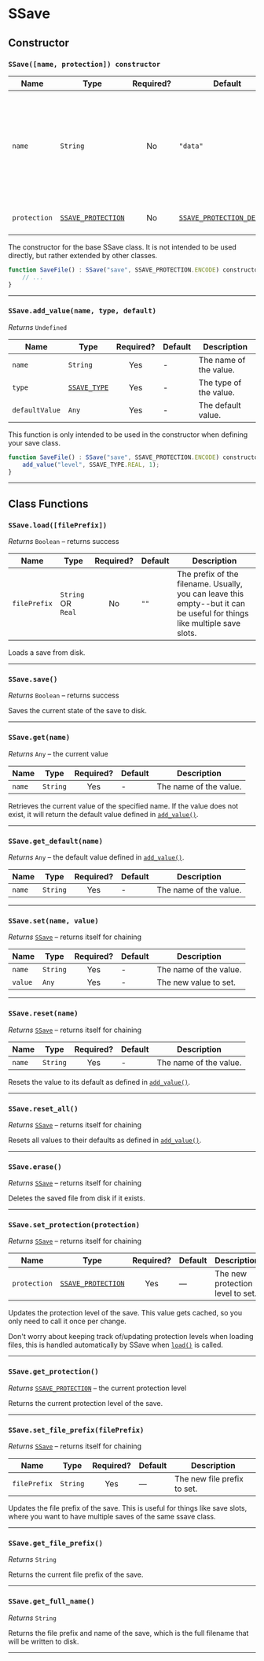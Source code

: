 # SSave

## Constructor

### **`SSave([name, protection]) constructor`**

| Name     | Type                                              | Required? | Default                                                          | Description                              |
| -------- | ----------                                        | :-------: | ---------                                                        | ---------------------------------------- |
| `name`   | `String`                                           |  No      | `"data"`                                                         | The name of the file that gets written to disk. For example, the default value would save to disk as `data.ssave`.    |
| `protection`| [`SSAVE_PROTECTION`](enums.md#ssave_protection) |  No      | [`SSAVE_PROTECTION_DEFAULT`](config.md#ssave_protection_default) | The new protection level to set.    |

The constructor for the base SSave class. It is not intended to be used directly, but rather extended by other classes.

```js hl_lines="1" title="Defines a save file whose filename is 'save' and protection level is 'ENCODE'"
function SaveFile() : SSave("save", SSAVE_PROTECTION.ENCODE) constructor {
    // ...
}
```

---

### **`SSave.add_value(name, type, default)`**

*Returns* `Undefined`

| Name             | Type                                  | Required? | Default   | Description                              |
| --------         | ---------                             | :-------: | --------- | ---------------------------------------- |
| `name`           | `String`                              |  Yes      | -         | The name of the value.                   |
| `type`           | [`SSAVE_TYPE`](enums.md#ssave_type)   |  Yes      | -         | The type of the value.                   |
| `defaultValue`   | `Any`                                 |  Yes      | -         | The default value.                       |

This function is only intended to be used in the constructor when defining your save class.

```js hl_lines="2" title="Defines a value 'level' of type 'REAL' with a default value of 1"
function SaveFile() : SSave("save", SSAVE_PROTECTION.ENCODE) constructor {
    add_value("level", SSAVE_TYPE.REAL, 1);
}
```

---

## Class Functions

### **`SSave.load([filePrefix])`**

*Returns* `Boolean` – returns success

| Name        | Type               | Required?  | Default  | Description                                                                                                              |
| --------    | -------------      | :-------:  | -------- | ------------------------------------------------------------------------------------------------------------------------ |
| `filePrefix`| `String` OR `Real` |  No        | `""`     | The prefix of the filename. Usually, you can leave this empty--but it can be useful for things like multiple save slots. |

Loads a save from disk.

---

### **`SSave.save()`**

*Returns* `Boolean` – returns success

Saves the current state of the save to disk.

---

### **`SSave.get(name)`**

*Returns* `Any` – the current value

| Name     | Type       | Required? | Default   | Description                              |
| -------- | ---------- | :-------: | --------- | ---------------------------------------- |
| `name`   | `String`   |  Yes      | -         | The name of the value.              |

Retrieves the current value of the specified name. If the value does not exist, it will return the default value defined in [`add_value()`](ssave.md#ssaveadd_valuename-type-default).

---

### **`SSave.get_default(name)`**

*Returns* `Any` – the default value defined in [`add_value()`](ssave.md#ssaveadd_valuename-type-default).

| Name     | Type       | Required? | Default   | Description                 |
| -------- | ---------- | :-------: | --------- | --------------------------- |
| `name`   | `String`   |  Yes      | -         | The name of the value.      |

---

### **`SSave.set(name, value)`**

*Returns* [`SSave`](ssave.md) – returns itself for chaining

| Name      | Type       | Required? | Default   | Description                 |
| --------  | ---------- | :-------: | --------- | --------------------------- |
| `name`    | `String`   |  Yes      | -         | The name of the value.      |
| `value`   | `Any`      |  Yes      | -         | The new value to set.       |

---

### **`SSave.reset(name)`**

*Returns* [`SSave`](ssave.md) – returns itself for chaining

| Name      | Type       | Required? | Default   | Description                 |
| --------  | ---------- | :-------: | --------- | --------------------------- |
| `name`    | `String`   |  Yes      | -         | The name of the value.      |

Resets the value to its default as defined in [`add_value()`](ssave.md#ssaveadd_valuename-type-default).

---

### **`SSave.reset_all()`**

*Returns* [`SSave`](ssave.md) – returns itself for chaining

Resets all values to their defaults as defined in [`add_value()`](ssave.md#ssaveadd_valuename-type-default).

---

### **`SSave.erase()`**

*Returns* [`SSave`](ssave.md) – returns itself for chaining

Deletes the saved file from disk if it exists.

---

### **`SSave.set_protection(protection)`**

*Returns* [`SSave`](ssave.md) – returns itself for chaining

| Name        | Type                                            | Required? | Default  | Description                              |
| --------    | ----------                                      | :-------: | ---------| ---------------------------------------- |
| `protection`| [`SSAVE_PROTECTION`](enums.md#ssave_protection) |  Yes      | —        | The new protection level to set.    |

Updates the protection level of the save. This value gets cached, so you only need to call it once per change.

Don't worry about keeping track of/updating protection levels when loading files, this is handled automatically by SSave when [`load()`](ssave.md#ssaveloadfileprefix) is called.

---

### **`SSave.get_protection()`**

*Returns* [`SSAVE_PROTECTION`](enums.md#ssave_protection) – the current protection level

Returns the current protection level of the save.

---

### **`SSave.set_file_prefix(filePrefix)`**

*Returns* [`SSave`](ssave.md) – returns itself for chaining

| Name        | Type     | Required? | Default  | Description                    |
| --------    | -------- | :-------: | ---------| ------------------------------ |
| `filePrefix`| `String` |  Yes      | —        | The new file prefix to set.    |

Updates the file prefix of the save. This is useful for things like save slots, where you want to have multiple saves of the same ssave class.

---

### **`SSave.get_file_prefix()`**

*Returns* `String`

Returns the current file prefix of the save.

---

### **`SSave.get_full_name()`**

*Returns* `String`

Returns the file prefix and name of the save, which is the full filename that will be written to disk.

---
